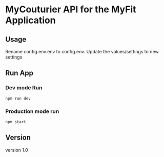 # MyCouturier API for the MyFit Application

## Usage 
Rename config.env.env to config.env.
Update the values/settings to new settings

## Run App
### Dev mode Run
    npm run dev
### Production mode run
    npm start

## Version
version 1.0


